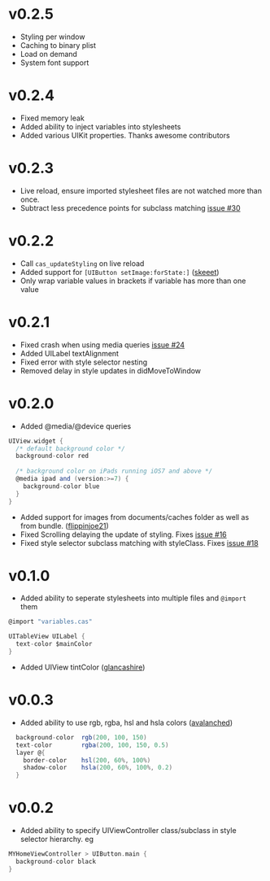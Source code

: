 v0.2.5
======

* Styling per window
* Caching to binary plist
* Load on demand
* System font support

v0.2.4
======

* Fixed memory leak
* Added ability to inject variables into stylesheets
* Added various UIKit properties. Thanks awesome contributors

v0.2.3
======

* Live reload, ensure imported stylesheet files are not watched more than once.
* Subtract less precedence points for subclass matching [issue #30](https://github.com/cloudkite/Classy/issues/30)

v0.2.2
======

* Call `cas_updateStyling` on live reload
* Added support for `[UIButton setImage:forState:]` ([skeeet](https://github.com/skeeet))
* Only wrap variable values in brackets if variable has more than one value

v0.2.1
======

* Fixed crash when using media queries [issue #24](https://github.com/cloudkite/Classy/issues/24)
* Added UILabel textAlignment
* Fixed error with style selector nesting
* Removed delay in style updates in didMoveToWindow

v0.2.0
======

* Added @media/@device queries

```Scala
UIView.widget {
  /* default background color */
  background-color red
  
  /* background color on iPads running iOS7 and above */
  @media ipad and (version:>=7) {
    background-color blue
  }
}
```

* Added support for images from documents/caches folder as well as from bundle. ([flippinjoe21](https://github.com/flippinjoe21))
* Fixed Scrolling delaying the update of styling. Fixes [issue #16](https://github.com/cloudkite/Classy/issues/16)
* Fixed style selector subclass matching with styleClass. Fixes [issue #18](https://github.com/cloudkite/Classy/issues/18)

v0.1.0
=======

* Added ability to seperate stylesheets into multiple files and `@import` them

```scala
@import "variables.cas"

UITableView UILabel {
  text-color $mainColor
}
```

* Added UIView tintColor ([glancashire](https://github.com/glancashire))


v0.0.3
=======

* Added ability to use rgb, rgba, hsl and hsla colors ([avalanched](https://github.com/avalanched))

```scala
  background-color  rgb(200, 100, 150)
  text-color        rgba(200, 100, 150, 0.5)
  layer @{
    border-color    hsl(200, 60%, 100%)
    shadow-color    hsla(200, 60%, 100%, 0.2)
  }
```

v0.0.2
=======

* Added ability to specify UIViewController class/subclass in style selector hierarchy. eg

```scala
MYHomeViewController > UIButton.main { 
  background-color black
}
```
